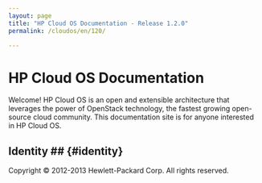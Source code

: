 ```yaml
---
layout: page
title: "HP Cloud OS Documentation - Release 1.2.0"
permalink: /cloudos/en/120/

---
```


# HP Cloud OS Documentation

Welcome! HP Cloud OS is an open and extensible architecture that leverages the power of OpenStack technology, 
the fastest growing open-source cloud community. This documentation site is for anyone interested in HP Cloud OS.

## Identity  ## {#identity}

Copyright &copy; 2012-2013 Hewlett-Packard Corp. All rights reserved.
